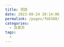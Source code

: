 ```yaml
---
title: 项目
date: 2023-08-24 10:14:06
permalink: /pages/fb6388/
categories:
  - 目录页
tags:
  - 
---
```

<!-- ---
pageComponent: 
  name: Catalogue
  data: 
    key: 03.项目
    imgUrl: /img/project.jpg
    description: project
title: 项目
date: 2020-09-11 21:50:56
permalink: /project
sidebar: false
article: false
comment: false
editLink: false
--- -->